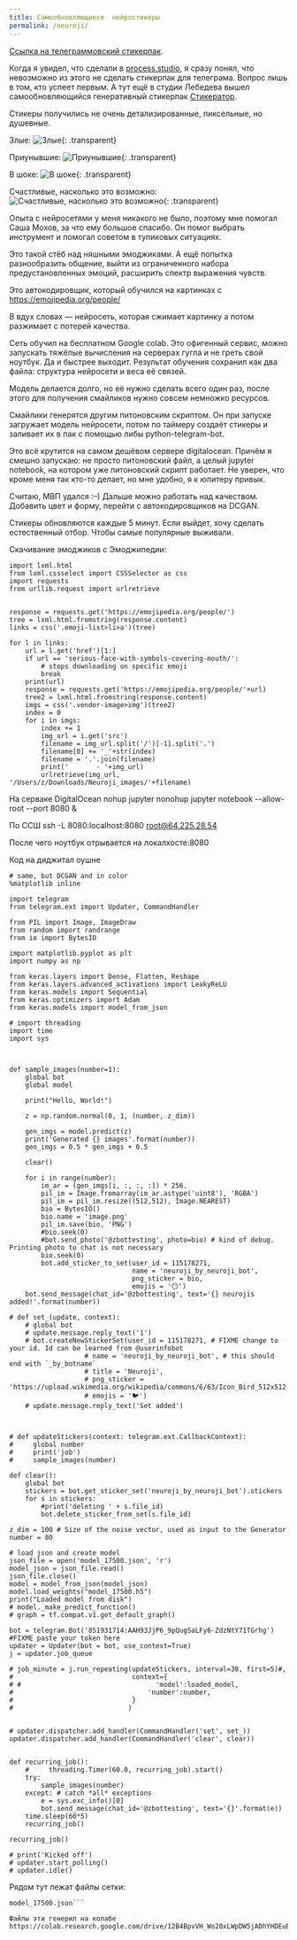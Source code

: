 ```yaml
---
title: Самообновляющиеся  нейростикеры
permalink: /neuroji/
---
```


[Ссылка на телеграммовский стикерпак](https://t.me/addstickers/neuroji_by_neuroji_bot).

Когда я увидел, что сделали в [process.studio](https://process.studio/works/aimoji-ai-generated-emoji/), я сразу понял, что невозможно из этого не сделать стикерпак для телеграма. Вопрос лишь в том, кто успеет первым. А тут ещё в студии Лебедева вышел самообновляющийся генеративный стикерпак [Стикератор](https://www.artlebedev.ru/stickers/stickerator/).

Стикеры получились не очень детализированные, пиксельные, но душевные.

Злые:
![Злые]({{site.baseurl}}/media/neuroji-evilous.png){: .transparent}

Приунывшие:
![Приунывшие]({{site.baseurl}}/media/neuroji-sad.png){: .transparent}

В шоке:
![В шоке]({{site.baseurl}}/media/neuroji-shocked.png){: .transparent}

Счастливые, насколько это возможно:
![Счастливые, насколько это возможно]({{site.baseurl}}/media/neuroji-happy.png){: .transparent}


Опыта с нейросетями у меня никакого не было, поэтому мне помогал Саша Мохов, за что ему большое спасибо. Он помог выбрать инструмент и помогал советом в тупиковых ситуациях.

Это такой стёб над няшными эмоджиками. А ещё попытка разнообразить общение, выйти из ограниченного набора предустановленных эмоций, расширить спектр выражения чувств.

Это автокодировщик, который обучился на картинках с https://emojipedia.org/people/

В вдух словах — нейросеть, которая сжимает картинку а потом разжимает с потерей качества.

Сеть обучил на бесплатном Google colab. Это офигенный сервис, можно запускать тяжёлые вычисления на серверах гугла и не греть свой ноутбук. Да и быстрее выходит. Результат обучения сохранил как два файла: структура нейросети и веса её связей.

Модель делается долго, но её нужно сделать всего один раз, после этого для получения смайликов нужно совсем немножко ресурсов.

Смайлики генерятся другим питоновским скриптом. Он при запуске загружает модель нейросети, потом по таймеру создаёт стикеры и заливает их в пак с помощью либы python-telegram-bot.

Это всё крутится на самом дешёвом сервере digitalocean. Причём я смешно запускаю: не просто питоновский файл, а целый jupyter notebook, на котором уже питоновский скрипт работает. Не уверен, что кроме меня так кто-то делает, но мне удобно, я к юпитеру привык.

Считаю, МВП удался :–) Дальше можно работать над качеством. Добавить цвет и форму, перейти с автокодировщиков на DCGAN.

Стикеры обновляются каждые 5 минут. Если выйдет, хочу сделать естественный отбор. Чтобы самые популярные выживали.


Скачивание эмоджиков с Эмоджипедии:
```
import lxml.html
from lxml.cssselect import CSSSelector as css
import requests
from urllib.request import urlretrieve


response = requests.get('https://emojipedia.org/people/')
tree = lxml.html.fromstring(response.content)
links = css('.emoji-list>li>a')(tree)

for l in links:
    url = l.get('href')[1:]
    if url == 'serious-face-with-symbols-covering-mouth/':
        # stops downloading on specific emoji
        break
    print(url)
    response = requests.get('https://emojipedia.org/people/'+url)
    tree2 = lxml.html.fromstring(response.content)
    imgs = css('.vendor-image>img')(tree2)
    index = 0
    for i in imgs:
        index += 1
        img_url = i.get('src')
        filename = img_url.split('/')[-1].split('.')
        filename[0] += '_'+str(index)
        filename = '.'.join(filename)
        print('       - '+img_url)
        urlretrieve(img_url, '/Users/z/Downloads/Neuroji_images/'+filename)
```

На серваке DigitalOcean
nohup jupyter nonohup jupyter notebook --allow-root --port 8080 &

По ССШ
ssh -L 8080:localhost:8080 root@64.225.28.54

После чего ноутбук отрывается на локалхосте:8080

Код на диджитал оушне
```
# same, but DCGAN and in color
%matplotlib inline

import telegram
from telegram.ext import Updater, CommandHandler

from PIL import Image, ImageDraw
from random import randrange
from io import BytesIO

import matplotlib.pyplot as plt
import numpy as np

from keras.layers import Dense, Flatten, Reshape
from keras.layers.advanced_activations import LeakyReLU
from keras.models import Sequential
from keras.optimizers import Adam
from keras.models import model_from_json

# import threading
import time
import sys



def sample_images(number=1):
    global bot
    global model
    
    print("Hello, World!")
    
    z = np.random.normal(0, 1, (number, z_dim))

    gen_imgs = model.predict(z)
    print('Generated {} images'.format(number))
    gen_imgs = 0.5 * gen_imgs + 0.5

    clear()

    for i in range(number):
        im_ar = (gen_imgs[i, :, :, :]) * 256.
        pil_im = Image.fromarray(im_ar.astype('uint8'), 'RGBA')
        pil_im = pil_im.resize((512,512), Image.NEAREST)
        bio = BytesIO()
        bio.name = 'image.png'
        pil_im.save(bio, 'PNG')
        #bio.seek(0)
        #bot.send_photo('@zbottesting', photo=bio) # kind of debug. Printing photo to chat is not necessary
        bio.seek(0)
        bot.add_sticker_to_set(user_id = 115178271, 
                               name = 'neuroji_by_neuroji_bot',
                               png_sticker = bio,
                               emojis = '😶')
    bot.send_message(chat_id='@zbottesting', text='{} neurojis added!'.format(number))

# def set_(update, context):
    # global bot
    # update.message.reply_text('1')
    # bot.createNewStickerSet(user_id = 115178271, # FIXME change to your id. Id can be learned from @userinfobot
                   # name = 'neuroji_by_neuroji_bot', # this should end with `_by_botname`
                   # title = 'Neuroji',
                   # png_sticker = 'https://upload.wikimedia.org/wikipedia/commons/6/63/Icon_Bird_512x512.png',
                   # emojis = '🐦')
    # update.message.reply_text('Set added')

    
    
# def updateStickers(context: telegram.ext.CallbackContext):
#     global number
#     print('job')
#     sample_images(number)
    
def clear():
    global bot
    stickers = bot.get_sticker_set('neuroji_by_neuroji_bot').stickers
    for s in stickers:
        #print('deleting ' + s.file_id)
        bot.delete_sticker_from_set(s.file_id)

z_dim = 100 # Size of the noise vector, used as input to the Generator
number = 80

# load json and create model
json_file = open('model_17500.json', 'r')
model_json = json_file.read()
json_file.close()
model = model_from_json(model_json)
model.load_weights("model_17500.h5")
print("Loaded model from disk")
# model._make_predict_function()
# graph = tf.compat.v1.get_default_graph()

bot = telegram.Bot('851931714:AAH93JjP6_9pQugSaLFy6-ZdzNtY71TGrhg')  #FIXME paste your token here
updater = Updater(bot = bot, use_context=True)
j = updater.job_queue

# job_minute = j.run_repeating(updateStickers, interval=30, first=5)#, 
#                              context={
# #                                  'model':loaded_model, 
#                                  'number':number,
#                              }
#                             )


# updater.dispatcher.add_handler(CommandHandler('set', set_))
updater.dispatcher.add_handler(CommandHandler('clear', clear))


def recurring_job():
    #     threading.Timer(60.0, recurring_job).start()
    try:
        sample_images(number)
    except: # catch *all* exceptions
        e = sys.exc_info()[0]
        bot.send_message(chat_id='@zbottesting', text='{}'.format(e))
    time.sleep(60*5)
    recurring_job()
    
recurring_job()

# print('Kicked off')
# updater.start_polling()
# updater.idle()
```

Рядом тут лежат файлы сетки:
```model_17500.h5
model_17500.json```

Файлы эти генерил на колабе
https://colab.research.google.com/drive/12B4BpvVH_Wo20xLWpDW5jADhYHDEuEIY#scrollTo=VBa6Ggebt5BR

